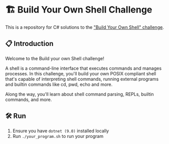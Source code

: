 # 🏗️ Build Your Own Shell Challenge

This is a repository for C# solutions to the ["Build Your Own Shell" challenge](https://app.codecrafters.io/courses/shell/overview).

## 📋 Introduction

Welcome to the Build your own Shell challenge!

A shell is a command-line interface that executes commands and manages processes. In this challenge, you'll build your own POSIX compliant shell that's capable of interpreting shell commands, running external programs and builtin commands like cd, pwd, echo and more.

Along the way, you'll learn about shell command parsing, REPLs, builtin commands, and more.

## 🛠️ Run

1. Ensure you have `dotnet (9.0)` installed locally
2. Run `./your_program.sh` to run your program
